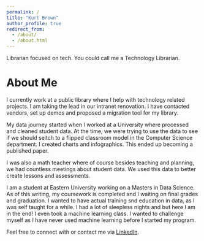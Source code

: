 ```yaml
---
permalink: /
title: "Kurt Brown"
author_profile: true
redirect_from: 
  - /about/
  - /about.html
---
```


Librarian focused on tech. You could call me a Technology Librarian.

About Me
======

I currently work at a public library where I help with technology related projects. I am taking the lead in our intranet renovation. I have contacted vendors, set up demos and proposed a migration tool for my library. 

My data journey started when I worked at a University where processed and cleaned student data. At the time, we were trying to use the data to see if we should seitch to a flipped classroom model in the Computer Science department. I created charts and infographics. This ended up becoming a published paper. 

I was also a math teacher where of course besides teaching and planning, we had countless meetings about student data. We used this data to better create lessons and assessments. 

I am a student at Eastern University working on a Masters in Data Science. As of this writing, my coursework is completed and I waiting on final grades and graduation. I wanted to have actual training snd education in data, as I was self taught for a while. I had a lot of sleepless nights and but here I am in the end! I even took a machine learning class. I wanted to challenge myself as I have never used machine learning before I started my program. 

Feel free to connect with or contact me via [LinkedIn](https://www.linkedin.com/in/kurt-brown-coding). 
